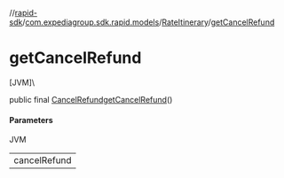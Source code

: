 //[rapid-sdk](../../../index.md)/[com.expediagroup.sdk.rapid.models](../index.md)/[RateItinerary](index.md)/[getCancelRefund](get-cancel-refund.md)

# getCancelRefund

[JVM]\

public final [CancelRefund](../-cancel-refund/index.md)[getCancelRefund](get-cancel-refund.md)()

#### Parameters

JVM

| |
|---|
| cancelRefund |
